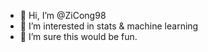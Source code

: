- 👋 Hi, I’m @ZiCong98
- 👀 I’m interested in stats & machine learning
- 🌱 I’m sure this would be fun.


<!---
ZiCong98/ZiCong98 is a ✨ special ✨ repository because its `README.md` (this file) appears on your GitHub profile.
You can click the Preview link to take a look at your changes.
--->
